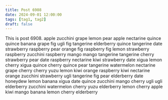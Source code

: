```yaml
---
title: Post 6908
date: 2024-09-01 12:00:00
tags: [tag1, tag2]
draft: false
---
```

This is post 6908.
apple
zucchini
grape
lemon
pear
apple
nectarine
quince
quince
banana
grape
fig
ugli
fig
tangerine
elderberry
quince
tangerine
date
strawberry
raspberry
pear
orange
fig
raspberry
fig
lemon
strawberry
raspberry
zucchini
raspberry
mango
mango
tangerine
tangerine
cherry
strawberry
pear
date
raspberry
nectarine
kiwi
strawberry
date
xigua
lemon
cherry
xigua
quince
cherry
quince
pear
tangerine
watermelon
nectarine
grape
cherry
cherry
yuzu
lemon
kiwi
orange
raspberry
kiwi
nectarine
orange
zucchini
strawberry
ugli
tangerine
fig
pear
elderberry
date
honeydew
lemon
banana
xigua
date
quince
zucchini
mango
cherry
ugli
ugli
elderberry
zucchini
watermelon
cherry
yuzu
elderberry
lemon
cherry
apple
kiwi
mango
banana
lemon
cherry
elderberry
